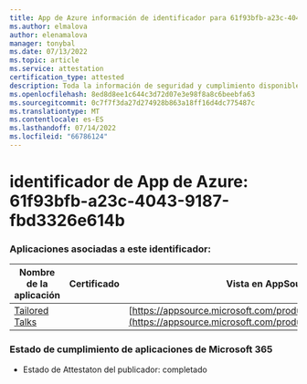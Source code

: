 ```yaml
---
title: App de Azure información de identificador para 61f93bfb-a23c-4043-9187-fbd3326e614b
ms.author: elmalova
author: elenamalova
manager: tonybal
ms.date: 07/13/2022
ms.topic: article
ms.service: attestation
certification_type: attested
description: Toda la información de seguridad y cumplimiento disponible para 61f93bfb-a23c-4043-9187-fbd3326e614b.
ms.openlocfilehash: 8ed8d8ee1c644c3d72d07e3e98f8a8c6beebfa63
ms.sourcegitcommit: 0c7f7f3da27d274928b863a18ff16d4dc775487c
ms.translationtype: MT
ms.contentlocale: es-ES
ms.lasthandoff: 07/14/2022
ms.locfileid: "66786124"
---
```

# <a name="azure-app-id-61f93bfb-a23c-4043-9187-fbd3326e614b"></a>identificador de App de Azure: 61f93bfb-a23c-4043-9187-fbd3326e614b


### <a name="apps-associated-with-this-id"></a>Aplicaciones asociadas a este identificador:
| **Nombre de la aplicación** | **Certificado** | **Vista en AppSource** |
|--------------|---------------|-----------------------|
| [Tailored Talks](../forward/WA200004309.md) |  | [https://appsource.microsoft.com/product/office/WA200004309](https://appsource.microsoft.com/product/office/WA200004309) |

### <a name="microsoft-365-app-compliance-status"></a>Estado de cumplimiento de aplicaciones de Microsoft 365
- Estado de Attestaton del publicador: completado

